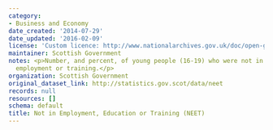 ```yaml
---
category:
- Business and Economy
date_created: '2014-07-29'
date_updated: '2016-02-09'
license: 'Custom licence: http://www.nationalarchives.gov.uk/doc/open-government-licence/version/3/'
maintainer: Scottish Government
notes: <p>Number, and percent, of young people (16-19) who were not in education,
  employment or training.</p>
organization: Scottish Government
original_dataset_link: http://statistics.gov.scot/data/neet
records: null
resources: []
schema: default
title: Not in Employment, Education or Training (NEET)
---
```


